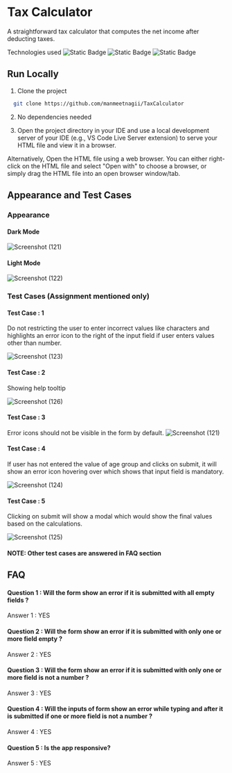 
# Tax Calculator

A straightforward tax calculator that computes the net income after deducting taxes.

Technologies used ![Static Badge](https://img.shields.io/badge/HTML-FF0000) 
![Static Badge](https://img.shields.io/badge/CSS-0000FF)
![Static Badge](https://img.shields.io/badge/Javscript-FFFF00)


## Run Locally

1. Clone the project

```bash
  git clone https://github.com/manmeetnagii/TaxCalculator
```

2. No dependencies needed

3. Open the project directory in your IDE and use a local development server of your IDE (e.g., VS Code Live Server extension) to serve your HTML file and view it in a browser.

Alternatively, Open the HTML file using a web browser. You can either right-click on the HTML file and select "Open with" to choose a browser, or simply drag the HTML file into an open browser window/tab.




## Appearance and Test Cases

### Appearance

#### Dark Mode
![Screenshot (121)](https://github.com/manmeetnagii/TaxCalculator/assets/143264649/b4bb4b2a-51c8-4522-8654-3568d9c491a8)
#### Light Mode
![Screenshot (122)](https://github.com/manmeetnagii/TaxCalculator/assets/143264649/01b10149-11cb-41d2-a5fd-c195ce9d5441)


### Test Cases (Assignment mentioned only)

#### Test Case : 1
Do not restricting the user to enter incorrect values like characters and highlights an error icon to the right of the input field if user enters values other than number.

![Screenshot (123)](https://github.com/manmeetnagii/TaxCalculator/assets/143264649/df41f238-d5d2-4ff7-b7a3-4392b5e3ea3e)

#### Test Case : 2
Showing help tooltip

![Screenshot (126)](https://github.com/manmeetnagii/TaxCalculator/assets/143264649/6d98a1b0-0b85-4e8d-bd74-393e272a5297)

#### Test Case : 3
Error icons should not be visible in the form by default.
![Screenshot (121)](https://github.com/manmeetnagii/TaxCalculator/assets/143264649/b4bb4b2a-51c8-4522-8654-3568d9c491a8)

#### Test Case : 4
If user has not entered the value of age group and clicks on submit, it will show an error icon hovering over which shows that input field is mandatory.

![Screenshot (124)](https://github.com/manmeetnagii/TaxCalculator/assets/143264649/fbae375e-28f0-45f2-8ad1-cb1c60a9faae)



#### Test Case : 5
Clicking on submit will show a modal which would show the final values based on the calculations.

![Screenshot (125)](https://github.com/manmeetnagii/TaxCalculator/assets/143264649/44897738-8173-43c9-b321-398d7098f374)
#### NOTE: Other test cases are answered in  FAQ section

## FAQ

#### Question 1 : Will the form show an error if it is submitted with all empty fields ?

Answer 1 : YES

#### Question 2 :  Will the form show an error if it is submitted with only one or more field empty ? 
Answer 2 : YES

#### Question 3 : Will the form show an error if it is submitted with only one or more field is not a number ?

Answer 3 : YES

#### Question 4 : Will the inputs of form show an error while typing and after it is submitted if one or more field is not a number ?

Answer 4 : YES
#### Question 5 : Is the app responsive?

Answer 5 : YES

